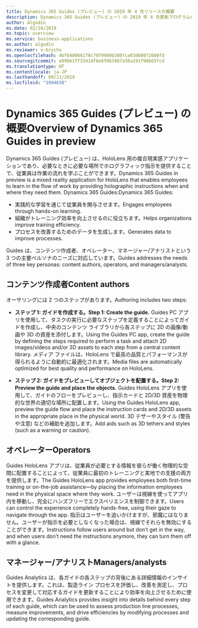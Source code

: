 ```yaml
---
title: Dynamics 365 Guides (プレビュー) の 2019 年 4 月リリースの概要
description: Dynamics 365 Guides (プレビュー) の 2019 年 4 月更新プログラムの概要
author: Algodin
ms.date: 02/24/2019
ms.topic: overview
ms.service: business-applications
ms.author: algodin
ms.reviewer: v-brycho
ms.openlocfilehash: 4bf6480661f8c70f9980b380fca03d68072660fd
ms.sourcegitcommit: e99bb1ff3341df6e6f063467a56a191f98b65fcd
ms.translationtype: HT
ms.contentlocale: ja-JP
ms.lasthandoff: 09/11/2019
ms.locfileid: "1994638"
---
```

#  <a name="overview-of-dynamics-365-guides-in-preview"></a><span data-ttu-id="64450-103">Dynamics 365 Guides (プレビュー) の概要</span><span class="sxs-lookup"><span data-stu-id="64450-103">Overview of Dynamics 365 Guides in preview</span></span>

<span data-ttu-id="64450-104">Dynamics 365 Guides (プレビュー) は、HoloLens 用の複合現実感アプリケーションであり、必要なときに必要な場所でホログラフィック指示を提供することで、従業員は作業の流れを学ぶことができます。</span><span class="sxs-lookup"><span data-stu-id="64450-104">Dynamics 365 Guides in preview is a mixed reality application for HoloLens that enables employees to learn in the flow of work by providing holographic instructions when and where they need them.</span></span> <span data-ttu-id="64450-105">Dynamics 365 Guides:</span><span class="sxs-lookup"><span data-stu-id="64450-105">Dynamics 365 Guides:</span></span>

- <span data-ttu-id="64450-106">実践的な学習を通じて従業員を関与させます。</span><span class="sxs-lookup"><span data-stu-id="64450-106">Engages employees through hands-on learning.</span></span>
- <span data-ttu-id="64450-107">組織がトレーニング効率を向上させるのに役立ちます。</span><span class="sxs-lookup"><span data-stu-id="64450-107">Helps organizations improve training efficiency.</span></span>
- <span data-ttu-id="64450-108">プロセスを改善するためのデータを生成します。</span><span class="sxs-lookup"><span data-stu-id="64450-108">Generates data to improve processes.</span></span>

<span data-ttu-id="64450-109">Guides は、コンテンツ作成者、オペレーター、マネージャー/アナリストという 3 つの主要ペルソナのニーズに対応しています。</span><span class="sxs-lookup"><span data-stu-id="64450-109">Guides addresses the needs of three key personas: content authors, operators, and managers/analysts.</span></span>  

## <a name="content-authors"></a><span data-ttu-id="64450-110">コンテンツ作成者</span><span class="sxs-lookup"><span data-stu-id="64450-110">Content authors</span></span> 

<span data-ttu-id="64450-111">オーサリングには 2 つのステップがあります。</span><span class="sxs-lookup"><span data-stu-id="64450-111">Authoring includes two steps:</span></span> 

- <span data-ttu-id="64450-112">**ステップ 1: ガイドを作成する。**</span><span class="sxs-lookup"><span data-stu-id="64450-112">**Step 1: Create the guide.**</span></span>   <span data-ttu-id="64450-113">Guides PC アプリを使用して、タスクの実行に必要なステップを定義することによってガイドを作成し、中央のコンテンツ ライブラリから各ステップに 2D の画像/動画や 3D の資産を添付します。</span><span class="sxs-lookup"><span data-stu-id="64450-113">Using the Guides PC app, create the guide by defining the steps required to perform a task and attach 2D images/videos and/or 3D assets to each step from a central content library.</span></span> <span data-ttu-id="64450-114">メディア ファイルは、HoloLens で最高の品質とパフォーマンスが得られるように自動的に最適化されます。</span><span class="sxs-lookup"><span data-stu-id="64450-114">Media files are automatically optimized for best quality and performance on HoloLens.</span></span>  

- <span data-ttu-id="64450-115">**ステップ 2: ガイドをプレビューしてオブジェクトを配置する。**</span><span class="sxs-lookup"><span data-stu-id="64450-115">**Step 2: Preview the guide and place the objects.**</span></span> <span data-ttu-id="64450-116">Guides HoloLens アプリを使用して、ガイドのフローをプレビューし、指示カードと 2D/3D 資産を物理的な世界の適切な場所に配置します。</span><span class="sxs-lookup"><span data-stu-id="64450-116">Using the Guides HoloLens app, preview the guide flow and place the instruction cards and 2D/3D assets in the appropriate place in the physical world.</span></span> <span data-ttu-id="64450-117">3D テザーやスタイル (警告や注意) などの補助を追加します。</span><span class="sxs-lookup"><span data-stu-id="64450-117">Add aids such as 3D tethers and styles (such as a warning or caution).</span></span>  

## <a name="operators"></a><span data-ttu-id="64450-118">オペレーター</span><span class="sxs-lookup"><span data-stu-id="64450-118">Operators</span></span>
<span data-ttu-id="64450-119">Guides HoloLens アプリは、従業員が必要とする情報を彼らが働く物理的な空間に配置することによって、従業員に最初のトレーニングと実地での支援の両方を提供します。</span><span class="sxs-lookup"><span data-stu-id="64450-119">The Guides HoloLens app provides employees both first-time training or on-the-job assistance—by placing the information employees need in the physical space where they work.</span></span> <span data-ttu-id="64450-120">ユーザーは視線を使ってアプリ内を移動し、完全にハンズフリーでエクスペリエンスを制御できます。</span><span class="sxs-lookup"><span data-stu-id="64450-120">Users can control the experience completely hands-free, using their gaze to navigate through the app.</span></span> <span data-ttu-id="64450-121">指示はユーザーを追いかけますが、邪魔にはなりません。ユーザーが指示を必要としなくなった場合は、視線でそれらを無効にすることができます。</span><span class="sxs-lookup"><span data-stu-id="64450-121">Instructions follow users around but don’t get in the way, and when users don’t need the instructions anymore, they can turn them off with a glance.</span></span>  

## <a name="managersanalysts"></a><span data-ttu-id="64450-122">マネージャー/アナリスト</span><span class="sxs-lookup"><span data-stu-id="64450-122">Managers/analysts</span></span>
<span data-ttu-id="64450-123">Guides Analytics は、各ガイドの各ステップの背後にある詳細情報のインサイトを提供します。これは、製造ライン プロセスを評価し、改善を測定し、プロセスを変更して対応するガイドを更新することにより効率を向上させるために使用できます。</span><span class="sxs-lookup"><span data-stu-id="64450-123">Guides Analytics provides insight into details behind every step of each guide, which can be used to assess production line processes, measure improvements, and drive efficiencies by modifying processes and updating the corresponding guide.</span></span>  
